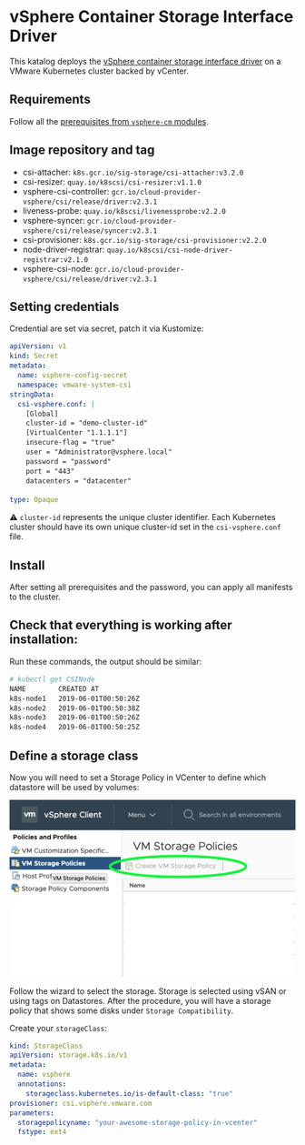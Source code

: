 # vSphere Container Storage Interface Driver

This katalog deploys the [vSphere container storage interface driver](https://github.com/kubernetes-sigs/vsphere-csi-driver) on a VMware Kubernetes cluster backed by vCenter.

## Requirements

Follow all the [prerequisites from `vsphere-cm` modules](../vsphere-cm/).

## Image repository and tag

* csi-attacher: `k8s.gcr.io/sig-storage/csi-attacher:v3.2.0`
* csi-resizer: `quay.io/k8scsi/csi-resizer:v1.1.0`
* vsphere-csi-controller: `gcr.io/cloud-provider-vsphere/csi/release/driver:v2.3.1`
* liveness-probe: `quay.io/k8scsi/livenessprobe:v2.2.0`
* vsphere-syncer: `gcr.io/cloud-provider-vsphere/csi/release/syncer:v2.3.1`
* csi-provisioner: `k8s.gcr.io/sig-storage/csi-provisioner:v2.2.0`
* node-driver-registrar: `quay.io/k8scsi/csi-node-driver-registrar:v2.1.0`
* vsphere-csi-node: `gcr.io/cloud-provider-vsphere/csi/release/driver:v2.3.1`

## Setting credentials

Credential are set via secret, patch it via Kustomize:

```yaml
apiVersion: v1
kind: Secret
metadata:
  name: vsphere-config-secret
  namespace: vmware-system-csi
stringData:
  csi-vsphere.conf: |
    [Global]
    cluster-id = "demo-cluster-id"
    [VirtualCenter "1.1.1.1"]
    insecure-flag = "true"
    user = "Administrator@vsphere.local"
    password = "password"
    port = "443"
    datacenters = "datacenter"

type: Opaque
```

⚠️ `cluster-id` represents the unique cluster identifier. Each Kubernetes cluster should have its own unique cluster-id set in the `csi-vsphere.conf` file.

## Install

After setting all prerequisites and the password, you can apply all manifests to the cluster.

## Check that everything is working after installation:

Run these commands, the output should be similar:

```bash
# kubectl get CSINode
NAME        CREATED AT
k8s-node1   2019-06-01T00:50:26Z
k8s-node2   2019-06-01T00:50:38Z
k8s-node3   2019-06-01T00:50:26Z
k8s-node4   2019-06-01T00:50:25Z
```

## Define a storage class

Now you will need to set a Storage Policy in VCenter to define which datastore will be used by volumes:

![create storage policy](screen/createstoragepolicy.png)

Follow the wizard to select the storage. Storage is selected using vSAN or using tags on Datastores. After the procedure, you will have a storage policy that shows some disks under `Storage Compatibility`.

Create your `storageClass`:

```yaml
kind: StorageClass
apiVersion: storage.k8s.io/v1
metadata:
  name: vsphere
  annotations:
    storageclass.kubernetes.io/is-default-class: "true"
provisioner: csi.vsphere.vmware.com
parameters:
  storagepolicyname: "your-awesome-storage-policy-in-vcenter"
  fstype: ext4
```

